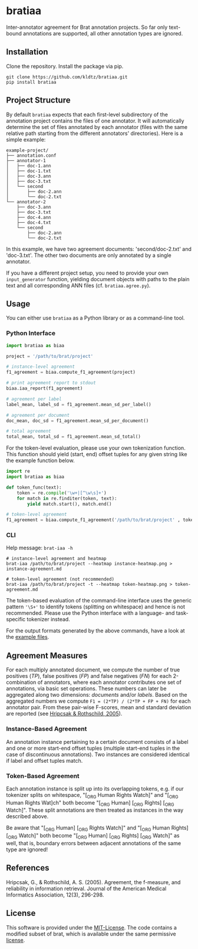 # bratiaa

Inter-annotator agreement for Brat annotation projects. So far only text-bound annotations are supported, all other annotation types are ignored.

## Installation

Clone the repository. Install the package via pip.

```shell
git clone https://github.com/kldtz/bratiaa.git
pip install bratiaa
```

## Project Structure

By default `bratiaa` expects that each first-level subdirectory of the annotation project contains the files of one annotator. It will automatically determine the set of files annotated by each annotator (files with the same relative path starting from the different annotators' directories). Here is a simple example:

```shell
example-project/
├── annotation.conf
├── annotator-1
│   ├── doc-1.ann
│   ├── doc-1.txt
│   ├── doc-3.ann
│   ├── doc-3.txt
│   └── second
│       ├── doc-2.ann
│       └── doc-2.txt
└── annotator-2
    ├── doc-3.ann
    ├── doc-3.txt
    ├── doc-4.ann
    ├── doc-4.txt
    └── second
        ├── doc-2.ann
        └── doc-2.txt
```
In this example, we have two agreement documents: 'second/doc-2.txt' and 'doc-3.txt'. The other two documents are only annotated by a single annotator.

If you have a different project setup, you need to provide your own `input_generator` function, yielding document objects with paths to the plain text and all corresponding ANN files (cf. `bratiaa.agree.py`). 

## Usage

You can either use `bratiaa` as a Python library or as a command-line tool.


### Python Interface
```python
import bratiaa as biaa

project = '/path/to/brat/project'

# instance-level agreement
f1_agreement = biaa.compute_f1_agreement(project)

# print agreement report to stdout
biaa.iaa_report(f1_agreement)

# agreement per label
label_mean, label_sd = f1_agreement.mean_sd_per_label()

# agreement per document
doc_mean, doc_sd = f1_agreement.mean_sd_per_document() 

# total agreement
total_mean, total_sd = f1_agreement.mean_sd_total()
```

For the token-level evaluation, please use your own tokenization function. This function should yield (start, end) offset tuples for any given string like the example function below.

```python
import re
import bratiaa as biaa

def token_func(text):
    token = re.compile('\w+|[^\w\s]+')
    for match in re.finditer(token, text):
        yield match.start(), match.end()

# token-level agreement
f1_agreement = biaa.compute_f1_agreement('/path/to/brat/project' , token_func=token_func)
```

### CLI
Help message: `brat-iaa -h`

```shell
# instance-level agreement and heatmap
brat-iaa /path/to/brat/project --heatmap instance-heatmap.png > instance-agreement.md

# token-level agreement (not recommended)
brat-iaa /path/to/brat/project -t --heatmap token-heatmap.png > token-agreement.md
```

The token-based evaluation of the command-line interface uses the generic pattern `'\S+'` to identify tokens (splitting on whitespace) and hence is not recommended. Please use the Python interface with a language- and task-specific  tokenizer instead.

For the output formats generated by the above commands, have a look at the [example files](https://github.com/kldtz/bratiaa/tree/master/example-files).


## Agreement Measures

For each multiply annotated document, we compute the number of true positives (*TP*), false positives (*FP*) and false negatives (*FN*) for each 2-combination of annotators, where each annotator contributes one set of annotations, via basic set operations. These numbers can later be aggregated along two dimensions: *documents* and/or *labels*. Based on the aggregated numbers we compute `F1 = (2*TP) / (2*TP + FP + FN)` for each annotator pair. From these pair-wise F-scores, mean and standard deviation are reported (see <a href="#hripcsak-2005">Hripcsak & Rothschild, 2005</a>).


### Instance-Based Agreement

An annotation instance pertaining to a certain document consists of a label and one or more start-end offset tuples (multiple start-end tuples in the case of discontinuous annotations). Two instances are considered identical if label and offset tuples match.

### Token-Based Agreement

Each annotation instance is split up into its overlapping tokens, e.g. if our tokenizer splits on whitespace, "\[<sub>ORG</sub> Human Rights Watch\]" and "\[<sub>ORG</sub> Human Rights Wat\]ch" both become "\[<sub>ORG</sub> Human\] \[<sub>ORG</sub> Rights\] \[<sub>ORG</sub> Watch\]". These split annotations are then treated as instances in the way described above.

Be aware that "\[<sub>ORG</sub> Human\] \[<sub>ORG</sub> Rights Watch\]" and "\[<sub>ORG</sub> Human Rights\] \[<sub>ORG</sub> Watch\]" both become "\[<sub>ORG</sub> Human\] \[<sub>ORG</sub> Rights\] \[<sub>ORG</sub> Watch\]" as well, that is, boundary errors between adjacent annotations of the same type are ignored!


## References

<a name="hripcsak-2005">Hripcsak, G., & Rothschild, A. S. (2005).</a> Agreement, the f-measure, and reliability in information retrieval. Journal of the American Medical Informatics Association, 12(3), 296-298.


## License

This software is provided under the [MIT-License](https://github.com/kldtz/bratiaa/blob/master/LICENSE). The code contains a modified subset of brat, which is available under the same permissive [license](https://github.com/kldtz/bratiaa/blob/master/bratsubset/BRAT_LICENSE.md).
